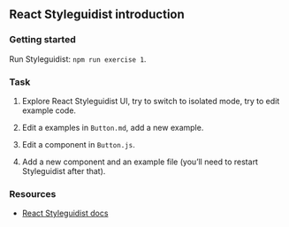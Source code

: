 ## React Styleguidist introduction

### Getting started

Run Styleguidist: `npm run exercise 1`.

### Task

1.  Explore React Styleguidist UI, try to switch to isolated mode, try to edit example code.

2.  Edit a examples in `Button.md`, add a new example.

3.  Edit a component in `Button.js`.

4.  Add a new component and an example file (you’ll need to restart Styleguidist after that).

### Resources

* [React Styleguidist docs](https://react-styleguidist.js.org/docs/getting-started.html)
